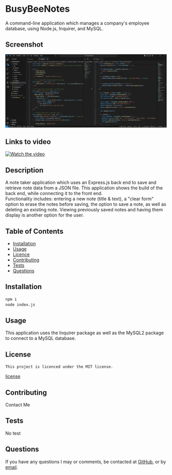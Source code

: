 # BusyBeeNotes
A command-line application which manages a company's employee database, using Node.js, Inquirer, and MySQL.

  ## Screenshot
  ![Screenshot](./img/busybeesnap.PNG)

  ## Links to video
  [![Watch the video](https://youtu.be/Aqosu3cFaKM)](https://youtu.be/Aqosu3cFaKM)


  ## Description
  A note taker application which uses an Express.js back end to save and retrieve note data from a JSON file.
  This application shows the build of the back end, while connecting it to the front end.  
  Functionality includes: entering a new note (title & text), a "clear form" option to erase the notes before saving,
  the option to save a note, as well as deleting an existing note.  Viewing previously saved notes and having them
  display is another option for the user.


  
  ## Table of Contents
  - [Installation](#installation)
  - [Usage](#usage)
  - [Licence](#license)
  - [Contributing](#contributing)
  - [Tests](#tests)
  - [Questions](#questions)
  
  ## Installation
  ``` bash
  npm i  
  node index.js
  ```
  
  ## Usage
  This application uses the Inquirer package as well as the MySQL2 package to connect to a MySQL database.
  
  ## License
    This project is licenced under the MIT license.
  [license](https://opensource.org/licenses/MIT)

  ## Contributing
  Contact Me

  ## Tests
  No test

  ## Questions
  If you have any questions I may or comments, be contacted at [GitHub](cdepalma32), or by [email](crystaldepalma@yahoo.com).